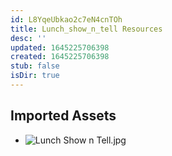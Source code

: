 ```yaml
---
id: L8YqeUbkao2c7eN4cnTOh
title: Lunch_show_n_tell Resources
desc: ''
updated: 1645225706398
created: 1645225706398
stub: false
isDir: true
---
```

## Imported Assets
- ![Lunch Show n Tell.jpg](/assets/lunch-show-n-tell.jpg)
